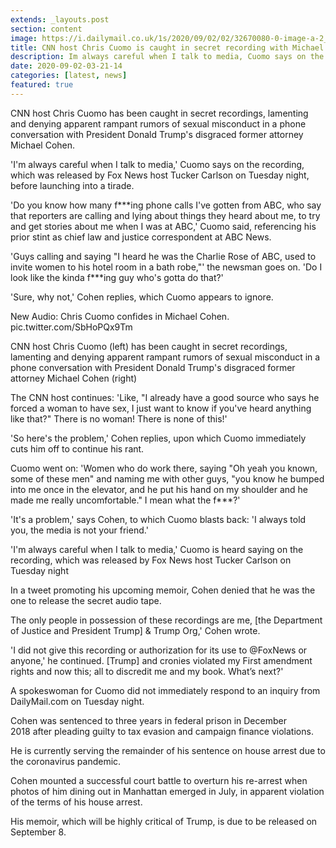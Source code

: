```yaml
---
extends: _layouts.post
section: content
image: https://i.dailymail.co.uk/1s/2020/09/02/02/32670080-0-image-a-2_1599011346906.jpg 
title: CNN host Chris Cuomo is caught in secret recording with Michael Cohen denying sex harassment rumors 
description: Im always careful when I talk to media, Cuomo says on the recording, which was released by Fox News host Tucker Carlson on Tuesday night, before launching into a tirade about misconduct rumors. 
date: 2020-09-02-03-21-14 
categories: [latest, news] 
featured: true 
--- 
```

CNN host Chris Cuomo has been caught in secret recordings, lamenting and denying apparent rampant rumors of sexual misconduct in a phone conversation with President Donald Trump's disgraced former attorney Michael Cohen.

'I'm always careful when I talk to media,' Cuomo says on the recording, which was released by Fox News host Tucker Carlson on Tuesday night, before launching into a tirade.

'Do you know how many f***ing phone calls I've gotten from ABC, who say that reporters are calling and lying about things they heard about me, to try and get stories about me when I was at ABC,' Cuomo said, referencing his prior stint as chief law and justice correspondent at ABC News.

'Guys calling and saying "I heard he was the Charlie Rose of ABC, used to invite women to his hotel room in a bath robe,"' the newsman goes on. 'Do I look like the kinda f***ing guy who's gotta do that?'

'Sure, why not,' Cohen replies, which Cuomo appears to ignore.

New Audio: Chris Cuomo confides in Michael Cohen. pic.twitter.com/SbHoPQx9Tm

CNN host Chris Cuomo (left) has been caught in secret recordings, lamenting and denying apparent rampant rumors of sexual misconduct in a phone conversation with President Donald Trump's disgraced former attorney Michael Cohen (right)

The CNN host continues: 'Like, "I already have a good source who says he forced a woman to have sex, I just want to know if you've heard anything like that?" There is no woman! There is none of this!'

'So here's the problem,' Cohen replies, upon which Cuomo immediately cuts him off to continue his rant.

Cuomo went on: 'Women who do work there, saying "Oh yeah you known, some of these men" and naming me with other guys, "you know he bumped into me once in the elevator, and he put his hand on my shoulder and he made me really uncomfortable." I mean what the f***?'  

'It's a problem,' says Cohen, to which Cuomo blasts back: 'I always told you, the media is not your friend.'

'I'm always careful when I talk to media,' Cuomo is heard saying on the recording, which was released by Fox News host Tucker Carlson on Tuesday night

In a tweet promoting his upcoming memoir, Cohen denied that he was the one to release the secret audio tape.

The only people in possession of these recordings are me, [the Department of Justice and President Trump] & Trump Org,' Cohen wrote.

'I did not give this recording or authorization for its use to @FoxNews or anyone,' he continued. [Trump] and cronies violated my First amendment rights and now this; all to discredit me and my book. What’s next?'

A spokeswoman for Cuomo did not immediately respond to an inquiry from DailyMail.com on Tuesday night.  



Cohen was sentenced to three years in federal prison in December 2018 after pleading guilty to tax evasion and campaign finance violations.

He is currently serving the remainder of his sentence on house arrest due to the coronavirus pandemic.

Cohen mounted a successful court battle to overturn his re-arrest when photos of him dining out in Manhattan emerged in July, in apparent violation of the terms of his house arrest.

His memoir, which will be highly critical of Trump, is due to be released on September 8. 

